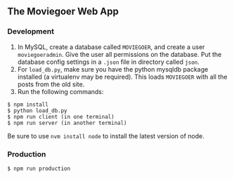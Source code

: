 The Moviegoer Web App
---------------------

### Development

1. In MySQL, create a database called `MOVIEGOER`, and create a user `moviegoeradmin`. Give the user all permissions on the database. Put the database config settings in a `.json` file in directory called `json`.
2. For `load_db.py`, make sure you have the python mysqldb package installed (a virtualenv may be required). This loads `MOVIEGOER` with all the posts from the old site.
3. Run the following commands:
```
$ npm install
$ python load_db.py
$ npm run client (in one terminal)
$ npm run server (in another terminal)
```

Be sure to use `nvm install node` to install the latest version of node.

### Production

```
$ npm run production
```
